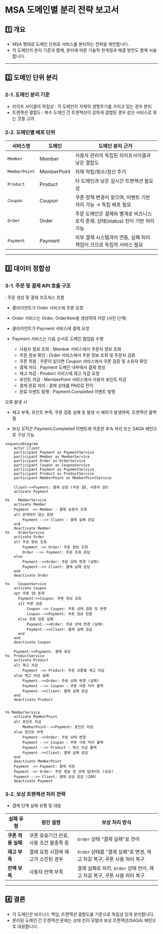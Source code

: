 # MSA 도메인별 분리 전략 보고서
## 1️⃣ 개요
- MSA 형태로 도메인 단위로 서비스를 분리하는 전략을 제안합니다.
- 각 도메인의 분리 기준과 함께, 분리에 따른 기술적 한계점과 해결 방안도 함께 서술합니다.

---
## 2️⃣ 도메인 단위 분리
### 2-1. 도메인 분리 기준
- 라이프 사이클의 독립성 : 각 도메인이 자체의 생명주기를 가지고 있는 경우 분리
- 트랜잭션 결합도 : 복수 도메인 간 트랜잭션이 강하게 결합된 경우 같은 서비스로 묶는 것을 고려

### 2-2. 도메인별 배포 단위
| 서비스명          | 도메인     | 도메인 분리 근거                                          |
|---------------| ------- |----------------------------------------------------|
| `Member`      | Member    | 사용자 관리의 독립된 라이프사이클과 낮은 결합도                         |
| `MemberPoint` | MemberPoint  | 자체 적립/회수/정산 주기                       |
| `Product`     | Product | 타 도메인과 낮은 실시간 트랜잭션 필요성                             |
| `Coupon`      | Coupon  | 쿠폰 정책 변경이 잦으며, 이벤트 기반 처리 가능 → 독립 배포 필요             |
| `Order`       | Order   | 주문 도메인은 결제와 별개로 비즈니스 로직 존재. 상태(status) 전이 기반 처리 가능 |
| `Payment`     | Payment | 외부 결제 시스템과의 연동, 실패 처리 책임이 크므로 독립적 서비스 필요           |


---
## 3️⃣ 데이터 정합성

### 3-1. 주문 및 결제 API 호출 구조


: 주문 생성 및 결제 프로세스 흐름

- 클라이언트가 Order 서비스에 주문 요청


- Order 서비스는 Order, OrderItem을 생성하여 저장 (사전 단계)


- 클라이언트가 Payment 서비스에 결제 요청


- Payment 서비스는 다음 순서로 도메인 협업을 수행
  - 사용자 정보 조회 : Member 서비스에서 주문자 정보 조회
  - 주문 정보 확인 : Order 서비스에서 주문 정보 조회 및 주문자 검증
  - 쿠폰 적용 : 쿠폰이 있다면 Coupon 서비스에서 쿠폰 검증 및 소유자 확인
  - 결제 처리 : Payment 도메인 내부에서 결제 생성
  - 재고 차감 : Product 서비스에 재고 차감 요청
  - 포인트 차감 : MemberPoint 서비스에서 사용자 포인트 차감
  - 결제 완료 처리 : 결제 상태를 PAID로 전이
  - 완료 이벤트 발행 : Payment.Completed 이벤트 발행

오류 발생 시

- 재고 부족, 포인트 부족, 쿠폰 검증 실패 등 발생 시 예외가 발생하며, 트랜잭션 롤백됨

- 보상 로직은 Payment.Completed 이벤트에 의존한 후속 처리 또는 SAGA 패턴으로 구성 가능
```mermaid
sequenceDiagram
    actor Client
    participant Payment as PaymentService
    participant Member as MemberService
    participant Order as OrderService
    participant Coupon as CouponService
    participant Payment as PaymentService
    participant Product as ProductService
    participant MemberPoint as MemberPointService

    Client->>Payment: 결제 요청 (주문 ID, 사용자 ID)
    activate Payment
    
%%    MemberService
    activate Member
    Payment ->> Member : 결제 요청자 조회
    alt 존재하지 않는 회원
        Payment -->> Client : 결제 실패 응답
    end
    deactivate Member
%%    OrderService
    activate Order
    alt 주문 정보 조회
        Payment ->> Order: 주문 정보 조회
        Order -->> Payment: 주문 조회 응답
    else
        Payment-->>Order: 주문 상태 변경 (실패)
        Payment-->> Client: 결제 실패 응답
    end    
    deactivate Order
    
%%    CouponService
    activate Coupon
    opt 쿠폰 ID 존재
      Payment->>Coupon: 쿠폰 정보 조회
      alt 쿠폰 검증
          Coupon ->> Coupon: 쿠폰 상태 검증 및 변경
          Coupon-->>Payment: 쿠폰 정보 반환
      else 쿠폰 검증 실패
          Payment-->>Order: 주문 상태 변경 (실패)
          Payment-->>Client: 결제 실패 응답
      end
    end
    deactivate Coupon

    Payment->>Payment: 결제 생성
%%  ProductService
    activate Product
    alt 재고 차감
        Payment ->> Product: 주문 상픔별 재고 차감
    else 재고 차감 실패
        Payment-->>Order: 주문 상태 변경 (실패)
        Payment -->> Coupon : 쿠폰 사용 처리 롤백
        Payment-->>Client: 결제 실패 응답
    end
    deactivate Product
  

%% MemberService
    activate MemberPoint
    alt 포인트 차감
        MemberPoint-->>Payment: 포인트 차감
    else 포인트 부족
        Payment-->>Order: 주문 상태 변경
        Payment -->> Coupon : 쿠폰 사용 처리 롤백
        Payment -->> Product : 재고 차감 롤백
        Payment-->>Client: 결제 실패 응답
    end
    deactivate MemberPoint
    Payment ->> Payment: 결제 저장
    Payment ->> Order: 주문 정보 및 상태 업데이트 (성공)
    Payment -->> Client: 결제 성공 응답 (200)
    deactivate Payment
```

### 3-2. 보상 트랜잭션 처리 전략
- 결제 단계 실패 유형 및 대응

| 실패 유형          | 원인 설명              | 보상 처리 방식                        |
|----------------|-------------------------|------------------------------------------|
| **쿠폰 적용 실패**   | 쿠폰 유효기간 만료, 사용 조건 불충족 등 | `Order` 상태 "결제 실패"로 전이|
| **재고 부족**      | 결제 요청 시점에 재고가 소진된 경우| `Order` 상태를 "결제 실패"로 변경, 재고 차감 복구, 쿠폰 사용 처리 복구|
| **잔액 부족**      | 사용자 잔액 부족               | 결제 실패로 처리, `Order` 상태 전이, 재고 차감 복구, 쿠폰 사용 처리 복구 |

---
## 4️⃣ 결론
- 각 도메인은 비즈니스 책임, 트랜잭션 결합도를 기준으로 독립성 있게 분리합니다.
- 분리된 도메인 간 트랜잭션 문제는 상태 전이 모델과 보상 트랜잭션(SAGA) 패턴으로 대응합니다.
